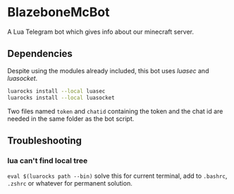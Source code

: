 # BlazeboneMcBot
A Lua Telegram bot which gives info about our minecraft server.

## Dependencies
Despite using the modules already included, this bot uses *luasec* and *luasocket*.

```bash
luarocks install --local luasec
luarocks install --local luasocket
```

Two files named `token` and `chatid` containing the token and the chat id are needed in the same folder as the bot script.

## Troubleshooting
### lua can't find local tree
`eval $(luarocks path --bin)` solve this for current terminal, 
add to `.bashrc`, `.zshrc` or whatever for permanent solution.
